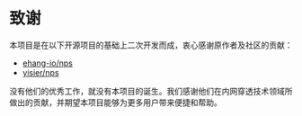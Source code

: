 # 致谢

本项目是在以下开源项目的基础上二次开发而成，衷心感谢原作者及社区的贡献：

- [ehang-io/nps](https://github.com/ehang-io/nps)
- [yisier/nps](https://github.com/yisier/nps)

没有他们的优秀工作，就没有本项目的诞生。我们感谢他们在内网穿透技术领域所做出的贡献，并期望本项目能够为更多用户带来便捷和帮助。